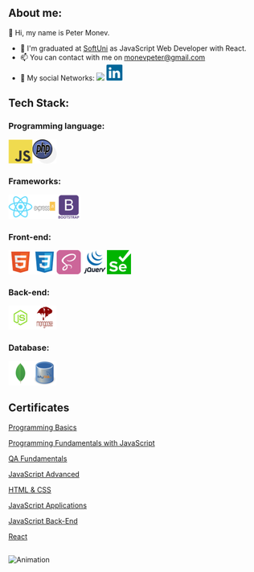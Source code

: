 ## About me:

👋 Hi, my name is Peter Monev.
- 🌱  I'm graduated at [SoftUni](https://softuni.bg/users/profile/show?username=PeteM) as JavaScript Web Developer with React.
- 📫 You can contact with me on monevpeter@gmail.com
- :speech_balloon: My social Networks:  [<img src="https://github.com/PeterMonev/PeterMonevInfo/blob/main/img/facebook-logo-2428.png">](https://www.facebook.com/peter.monev)  [<img src="https://github.com/PeterMonev/PeterMonev/blob/main/img/linkedin-logo-2430.png">](https://www.linkedin.com/in/peter-monev-22582b248/)

## Tech Stack:

###  Programming language:

<img src="https://github.com/PeterMonev/PeterMonev/blob/main/img/javascript-logo.png"><img src="https://github.com/PeterMonev/PeterMonev/blob/main/img/PHP-Logo-PNG%20(1).png">

### Frameworks:
<img src="https://github.com/PeterMonev/PeterMonev/blob/main/img/react-logo.png"><img src="https://github.com/PeterMonev/PeterMonev/blob/main/img/express-logo.png"><img src="https://github.com/PeterMonev/PeterMonev/blob/main/img/bootstrap-logo.png">

### Front-end:
<img src="https://github.com/PeterMonev/PeterMonev/blob/main/img/html-logo.png"><img src="https://github.com/PeterMonev/PeterMonev/blob/main/img/css-logo.png"><img src="https://github.com/PeterMonev/PeterMonev/blob/main/img/sass-logo.png"> <img src="https://github.com/PeterMonev/PeterMonev/blob/main/img/jquery-logo.png"><img src="https://github.com/PeterMonev/PeterMonev/blob/main/img/selenium-logo.png">

### Back-end:
<img src="https://github.com/PeterMonev/PeterMonev/blob/main/img/nodejs-log.png"><img src="https://github.com/PeterMonev/PeterMonev/blob/main/img/mongoose-logo.png">

### Database:
<img src="https://github.com/PeterMonev/PeterMonev/blob/main/img/mongodb-log.png"><img src="https://github.com/PeterMonev/PeterMonev/blob/main/img/mysql-logo.png">

## Certificates

[Programming Basics](https://softuni.bg/Certificates/Details/125483/0368bceb)

[Programming Fundamentals with JavaScript](https://softuni.bg/certificates/details/139238/a15e82d0)

[QA Fundamentals](https://softuni.bg/certificates/details/133013/505f6769)

[JavaScript Advanced](https://softuni.bg/certificates/details/145469/94dd7900)

[HTML & CSS](https://softuni.bg/certificates/details/147301/233868d0)

[JavaScript Applications](https://softuni.bg/certificates/details/149863/25a88944)

[JavaScript Back-End](https://softuni.bg/certificates/details/162711/07729bab)

[React](https://softuni.bg/certificates/details/168489/855a0f0d)

##

![Animation](https://github.com/PeterMonev/PeterMonev/blob/main/img/podoboregifche.gif)
 
